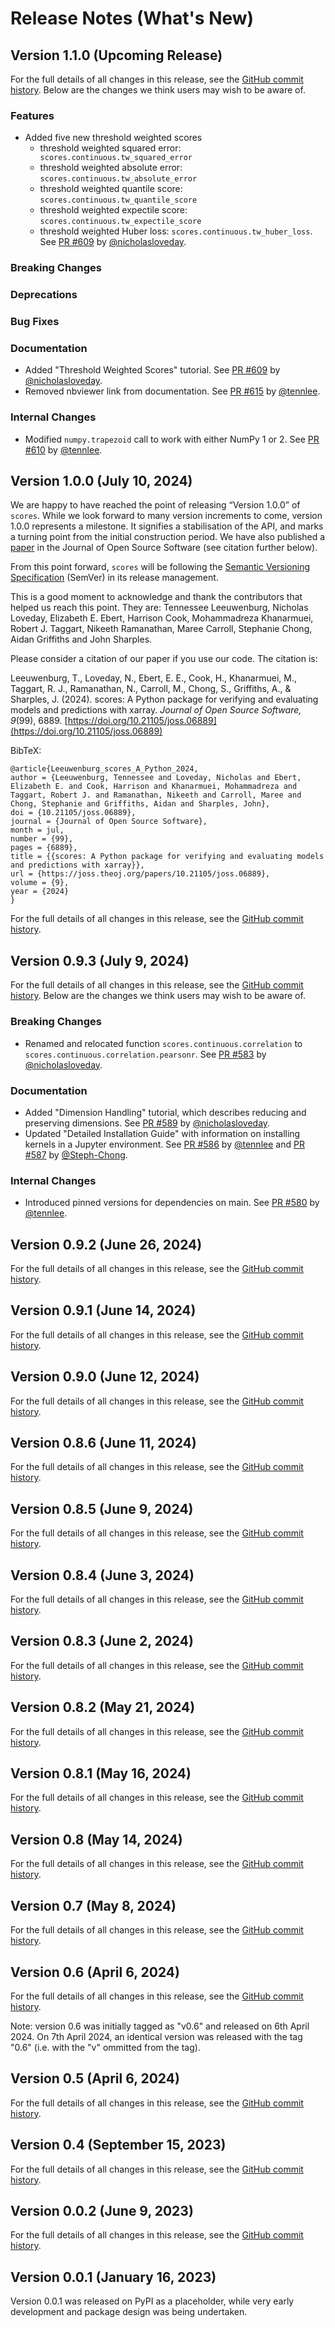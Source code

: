 # Release Notes (What's New)

## Version 1.1.0 (Upcoming Release) 

For the full details of all changes in this release, see the [GitHub commit history](https://github.com/nci/scores/compare/1.0.0...develop). Below are the changes we think users may wish to be aware of.

### Features

- Added five new threshold weighted scores 
	- threshold weighted squared error: ` scores.continuous.tw_squared_error`
	- threshold weighted absolute error: `scores.continuous.tw_absolute_error`
	- threshold weighted quantile score: `scores.continuous.tw_quantile_score`
	- threshold weighted expectile score: `scores.continuous.tw_expectile_score`
	- threshold weighted Huber loss: `scores.continuous.tw_huber_loss`.  
See [PR #609](https://github.com/nci/scores/pull/609) by [@nicholasloveday](https://github.com/nicholasloveday).

### Breaking Changes

### Deprecations

### Bug Fixes

### Documentation

- Added "Threshold Weighted Scores" tutorial. See [PR #609](https://github.com/nci/scores/pull/609) by [@nicholasloveday](https://github.com/nicholasloveday).
- Removed nbviewer link from documentation. See [PR #615](https://github.com/nci/scores/pull/615) by [@tennlee](https://github.com/tennlee).

### Internal Changes

- Modified `numpy.trapezoid` call to work with either NumPy 1 or 2. See [PR #610](https://github.com/nci/scores/pull/610) by [@tennlee](https://github.com/tennlee).

## Version 1.0.0 (July 10, 2024)

We are happy to have reached the point of releasing “Version 1.0.0” of `scores`. While we look forward to many version increments to come, version 1.0.0 represents a milestone. It signifies a stabilisation of the API, and marks a turning point from the initial construction period. We have also published a [paper](https://doi.org/10.21105/joss.06889) in the Journal of Open Source Software (see citation further below).

From this point forward, `scores` will be following the [Semantic Versioning Specification](https://semver.org/) (SemVer) in its release management. 

This is a good moment to acknowledge and thank the contributors that helped us reach this point. They are: Tennessee Leeuwenburg, Nicholas Loveday, Elizabeth E. Ebert, Harrison Cook, Mohammadreza Khanarmuei, Robert J. Taggart, Nikeeth Ramanathan, Maree Carroll, Stephanie Chong, Aidan Griffiths and John Sharples.

Please consider a citation of our paper if you use our code. The citation is:

Leeuwenburg, T., Loveday, N., Ebert, E. E., Cook, H., Khanarmuei, M., Taggart, R. J., Ramanathan, N., Carroll, M., Chong, S., Griffiths, A., & Sharples, J. (2024). scores: A Python package for verifying and evaluating models and predictions with xarray. *Journal of Open Source Software, 9*(99), 6889. [https://doi.org/10.21105/joss.06889](https://doi.org/10.21105/joss.06889)

BibTeX:
```
@article{Leeuwenburg_scores_A_Python_2024,
author = {Leeuwenburg, Tennessee and Loveday, Nicholas and Ebert, Elizabeth E. and Cook, Harrison and Khanarmuei, Mohammadreza and Taggart, Robert J. and Ramanathan, Nikeeth and Carroll, Maree and Chong, Stephanie and Griffiths, Aidan and Sharples, John},
doi = {10.21105/joss.06889},
journal = {Journal of Open Source Software},
month = jul,
number = {99},
pages = {6889},
title = {{scores: A Python package for verifying and evaluating models and predictions with xarray}},
url = {https://joss.theoj.org/papers/10.21105/joss.06889},
volume = {9},
year = {2024}
}
```

For the full details of all changes in this release, see the [GitHub commit history](https://github.com/nci/scores/compare/0.9.3...1.0.0). 

## Version 0.9.3 (July 9, 2024)

For the full details of all changes in this release, see the [GitHub commit history](https://github.com/nci/scores/compare/0.9.2...0.9.3). Below are the changes we think users may wish to be aware of.

### Breaking Changes

- Renamed and relocated function `scores.continuous.correlation` to `scores.continuous.correlation.pearsonr`. See [PR #583](https://github.com/nci/scores/pull/583) by [@nicholasloveday](https://github.com/nicholasloveday). 

### Documentation

- Added "Dimension Handling" tutorial, which describes reducing and preserving dimensions. See [PR #589](https://github.com/nci/scores/pull/589) by [@nicholasloveday](https://github.com/nicholasloveday).
- Updated "Detailed Installation Guide" with information on installing kernels in a Jupyter environment. See [PR #586](https://github.com/nci/scores/pull/586) by [@tennlee](https://github.com/tennlee) and [PR #587](https://github.com/nci/scores/pull/587) by [@Steph-Chong](https://github.com/Steph-Chong).

### Internal Changes

- Introduced pinned versions for dependencies on main. See [PR #580](https://github.com/nci/scores/pull/580)  by [@tennlee](https://github.com/tennlee).

## Version 0.9.2 (June 26, 2024)

For the full details of all changes in this release, see the [GitHub commit history](https://github.com/nci/scores/compare/0.9.1...0.9.2). 

## Version 0.9.1 (June 14, 2024)

For the full details of all changes in this release, see the [GitHub commit history](https://github.com/nci/scores/compare/0.9.0...0.9.1). 

## Version 0.9.0 (June 12, 2024)

For the full details of all changes in this release, see the [GitHub commit history](https://github.com/nci/scores/compare/0.8.6...0.9.0). 

## Version 0.8.6 (June 11, 2024)

For the full details of all changes in this release, see the [GitHub commit history](https://github.com/nci/scores/compare/0.8.5...0.8.6). 

## Version 0.8.5 (June 9, 2024)

For the full details of all changes in this release, see the [GitHub commit history](https://github.com/nci/scores/compare/0.8.4...0.8.5). 

## Version 0.8.4 (June 3, 2024)

For the full details of all changes in this release, see the [GitHub commit history](https://github.com/nci/scores/compare/0.8.3...0.8.4). 

## Version 0.8.3 (June 2, 2024)

For the full details of all changes in this release, see the [GitHub commit history](https://github.com/nci/scores/compare/0.8.2...0.8.3). 

## Version 0.8.2 (May 21, 2024)

For the full details of all changes in this release, see the [GitHub commit history](https://github.com/nci/scores/compare/0.8.1...0.8.2). 

## Version 0.8.1 (May 16, 2024)

For the full details of all changes in this release, see the [GitHub commit history](https://github.com/nci/scores/compare/0.8...0.8.1). 

## Version 0.8 (May 14, 2024)

For the full details of all changes in this release, see the [GitHub commit history](https://github.com/nci/scores/compare/0.7...0.8). 

## Version 0.7 (May 8, 2024)

For the full details of all changes in this release, see the [GitHub commit history](https://github.com/nci/scores/compare/v0.6...0.7). 

## Version 0.6 (April 6, 2024)

For the full details of all changes in this release, see the [GitHub commit history](https://github.com/nci/scores/compare/v0.5...v0.6). 

Note: version 0.6 was initially tagged as "v0.6" and released on 6th April 2024. On 7th April 2024, an identical version was released with the tag "0.6" (i.e. with the "v" ommitted from the tag).

## Version 0.5 (April 6, 2024)

For the full details of all changes in this release, see the [GitHub commit history](https://github.com/nci/scores/compare/v0.4...v0.5). 

## Version 0.4 (September 15, 2023)

For the full details of all changes in this release, see the [GitHub commit history](https://github.com/nci/scores/compare/v0.0.2...v0.4). 

## Version 0.0.2 (June 9, 2023)

For the full details of all changes in this release, see the [GitHub commit history](https://github.com/nci/scores/commits/v0.0.2/). 

## Version 0.0.1 (January 16, 2023)

Version 0.0.1 was released on PyPI as a placeholder, while very early development and package design was being undertaken.

